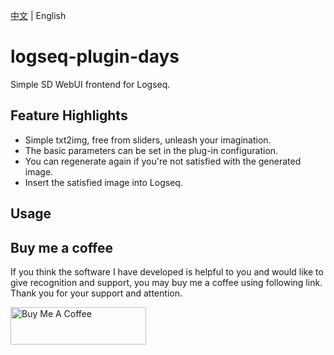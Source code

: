 [中文](README.md) | English

# logseq-plugin-days

Simple SD WebUI frontend for Logseq.

## Feature Highlights

- Simple txt2img, free from sliders, unleash your imagination.
- The basic parameters can be set in the plug-in configuration.
- You can regenerate again if you're not satisfied with the generated image.
- Insert the satisfied image into Logseq.

## Usage

## Buy me a coffee

If you think the software I have developed is helpful to you and would like to give recognition and support, you may buy me a coffee using following link. Thank you for your support and attention.

<a href="https://www.buymeacoffee.com/sethyuan" target="_blank"><img src="https://cdn.buymeacoffee.com/buttons/v2/default-blue.png" alt="Buy Me A Coffee" style="height: 60px !important;width: 217px !important;" ></a>

